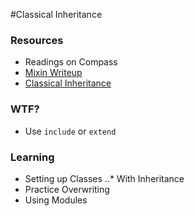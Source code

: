 #Classical Inheritance

### Resources

+ Readings on Compass
+ [Mixin Writeup](https://github.com/cody-code-wy/LHL-Notes/blob/master/lecture/Week2/Day1/Mixins.md)
+ [Classical Inheritance](https://gist.github.com/davidvandusen/ab859658701f07d59045)

### WTF?

+ Use `include` or `extend`

### Learning

+ Setting up Classes
..* With Inheritance
+ Practice Overwriting
+ Using Modules

